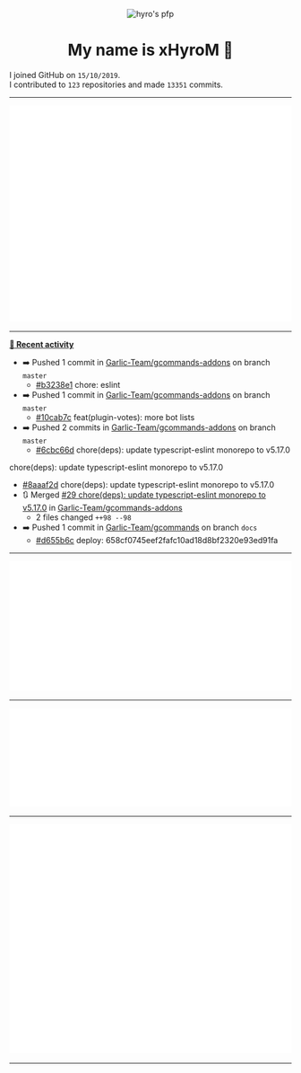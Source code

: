 <p align="center">
    <img src="https://avatars.githubusercontent.com/u/56601352" width="192" alt="hyro's pfp" />
    <h1 align="center">My name is xHyroM 👋</h1>
</p>

I joined GitHub on `15/10/2019`.  
I contributed to `123` repositories and made `13351` commits.  

___

<img src="https://github.com/xHyroM/xHyroM/blob/master/.cache/base.svg">

___

**[📰 Recent activity](https://github.com/xHyroM)**
* ➡️ Pushed 1 commit in [Garlic-Team/gcommands-addons](https://github.com/Garlic-Team/gcommands-addons) on branch `master`
  * [#b3238e1](https://github.com/Garlic-Team/gcommands-addons/commit/b3238e1) chore: eslint
* ➡️ Pushed 1 commit in [Garlic-Team/gcommands-addons](https://github.com/Garlic-Team/gcommands-addons) on branch `master`
  * [#10cab7c](https://github.com/Garlic-Team/gcommands-addons/commit/10cab7c) feat(plugin-votes): more bot lists
* ➡️ Pushed 2 commits in [Garlic-Team/gcommands-addons](https://github.com/Garlic-Team/gcommands-addons) on branch `master`
  * [#6cbc66d](https://github.com/Garlic-Team/gcommands-addons/commit/6cbc66d) chore(deps): update typescript-eslint monorepo to v5.17.0

chore(deps): update typescript-eslint monorepo to v5.17.0
  * [#8aaaf2d](https://github.com/Garlic-Team/gcommands-addons/commit/8aaaf2d) chore(deps): update typescript-eslint monorepo to v5.17.0
* 🔃 Merged [#29 chore(deps): update typescript-eslint monorepo to v5.17.0](https://github.com/Garlic-Team/gcommands-addons/pull/29) in [Garlic-Team/gcommands-addons](https://github.com/Garlic-Team/gcommands-addons)
  * 2 files changed `++98 --98`
* ➡️ Pushed 1 commit in [Garlic-Team/gcommands](https://github.com/Garlic-Team/gcommands) on branch `docs`
  * [#d655b6c](https://github.com/Garlic-Team/gcommands/commit/d655b6c) deploy: 658cf0745eef2fafc10ad18d8bf2320e93ed91fa


___

<img src="https://github.com/xHyroM/xHyroM/blob/master/.cache/isocalendar.svg">

___

<img src="https://github.com/xHyroM/xHyroM/blob/master/.cache/languages.svg">

___

<img src="https://github.com/xHyroM/xHyroM/blob/master/.cache/achievements.svg">

___